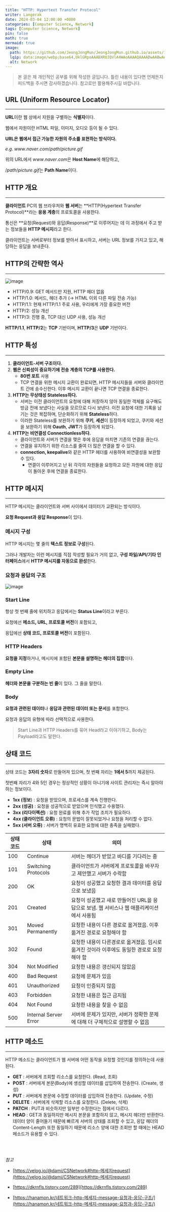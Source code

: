 ```yaml
---
title: "HTTP: Hypertext Transfer Protocol"
writer: Langerak
date: 2024-03-04 12:00:00 +0800
categories: [Computer Science, Network]
tags: [Computer Science, Network]
pin: false
math: true
mermaid: true
image:
  path: https://github.com/JeongJongMun/JeongJongMun.github.io/assets/101979073/a9126340-e867-446f-ba8d-86701c1e1851
  lqip: data:image/webp;base64,UklGRpoAAABXRUJQVlA4WAoAAAAQAAAADwAABwAAQUxQSDIAAAARL0AmbZurmr57yyIiqE8oiG0bejIYEQTgqiDA9vqnsUSI6H+oAERp2HZ65qP/VIAWAFZQOCBCAAAA8AEAnQEqEAAIAAVAfCWkAALp8sF8rgRgAP7o9FDvMCkMde9PK7euH5M1m6VWoDXf2FkP3BqV0ZYbO6NA/VFIAAAA
  alt: Network
---
```


> 본 글은 제 개인적인 공부를 위해 작성한 글입니다. 틀린 내용이 있다면 언제든지 피드백을 주시면 감사하겠습니다. 참고로만 활용해주시길 바랍니다.

## URL (Uniform Resource Locator)

---

**URL**이란 웹 상에서 자원을 구별하는 **식별자**이다.

웹에서 자원이란 HTML 파일, 이미지, 오디오 등이 될 수 있다.

**URL은 웹에서 접근 가능한 자원의 주소를 표현하는 방식이다.**

$e.g.\;www.naver.com/path/picture.gif$

위의 URL에서 $www.naver.com$은 **Host Name**에 해당하고,

$/path/picture.gif$는 **Path Name**이다.

## HTTP 개요

---

**클라이언트** PC의 웹 브라우저와 **웹 서버**는 **HTTP(Hypertext Transfer Protocol)**라는 **응용 계층**의 프로토콜을 사용한다.

통신은 **요청(Request)와 응답(Response)**로 이루어지는 데 이 과정에서 주고 받는 정보들을 **HTTP 메시지**라고 한다.

클라이언트는 서버로부터 정보를 받아서 표시하고, 서버는 URL 정보를 가지고 있고, 해당하는 응답을 보내준다.

## HTTP의 간략한 역사

---

![image](https://github.com/JeongJongMun/JeongJongMun.github.io/assets/101979073/033d0086-1a9b-41d9-92e9-955818ca7c4e)

- HTTP/0.9: GET 메서드만 지원, HTTP 헤더 없음
- HTTP/1.0: 메서드, 헤더 추가 (→ HTML 이외 다른 파일 전송 가능)
- HTTP/1.1: 현재 HTTP/1.1 주로 사용, 우리에게 가장 중요한 버전
- HTTP/2: 성능 개선
- HTTP/3: 진행 중, TCP 대신 UDP 사용, 성능 개선

**HTTP/1.1**, **HTTP/2**는 **TCP** 기반이며, **HTTP/3**은 **UDP** 기반이다.

## HTTP 특성

---

1. **클라이언트-서버 구조이다.**
2. **웹은 신뢰성이 중요하기에 전송 계층의 TCP를 사용한다.**
    - **80번 포트** 사용
    - TCP 연결을 위한 메시지 교환이 완료되면, HTTP 메시지들을 서버와 클라이언트 간에 송수신한다. 이후 메시지 교환이 끝나면 TCP 연결을 종료한다.
3. **HTTP는 무상태성 Stateless하다.**
    - 서버는 이전 클라이언트의 요청에 대해 저장하지 않아 동일한 객체를 요구해도 방금 전에 보냈다는 사실을 모르므로 다시 보낸다. 이전 요청에 대한 기록을 남기는 것은 복잡하며, 단순화하기 위해 **Stateless**하다.
    - 이러한 Stateless를 보완하기 위해 **쿠키**, **세션**이 등장하게 되었고, 쿠키와 세션을 보완하기 위해 **Oauth**, **JWT**가 등장하게 되었다.
4. **HTTP는 비연결성 Connectionless하다.**
    - 클라이언트와 서버가 연결을 맺은 후에 응답을 마치면 기존의 연결을 끊는다.
    - 연결을 유지하기 위한 리소스를 줄여 더 많은 연결을 할 수 있다.
    - **connection, keepalive**와 같은 HTTP 헤더를 사용하여 비연결성을 보완할 수 있다.
        - 연결이 이루어지고 난 뒤 각각의 자원들을 요청하고 모든 자원에 대한 응답이 돌아온 후에 연결을 종료한다.

## HTTP 메시지

---

HTTP 메시지는 클라이언트와 서버 사이에서 데이터가 교환되는 방식이다.

**요청 Request과 응답 Response**이 있다.

### 메시지 구성

HTTP 메시지는 몇 줄의 **텍스트 정보로 구성**된다.

그러나 개발자는 이런 메시지를 직접 작성할 필요가 거의 없고, **구성 파일/API/기타 인터페이스**에서 **HTTP 메시지를 자동으로 완성**한다.

### 요청과 응답의 구조

![image](https://github.com/JeongJongMun/JeongJongMun.github.io/assets/101979073/7113ec2c-bcf6-4e90-be3a-1cdd17e883e2)

### Start Line

항상 첫 번째 줄에 위치하고 응답에서는 **Status Line**이라고 부른다.

요청에선 **메소드, URL, 프로토콜 버전**이 포함되고,

응답에선 **상태 코드, 프로토콜 버전**이 포함된다.

### HTTP Headers

**요청을 지정**하거나, 메시지에 포함된 **본문을 설명하는 헤더의 집합**이다.

### Empty Line

**헤더와 본문을 구분하는 빈 줄**이 있다. 그 줄을 말한다.

### Body

**요청과 관련된 데이터**나 **응답과 관련된 데이터 또는 문서**를 포함한다.

요청과 응답의 유형에 따라 선택적으로 사용한다.

> Start Line과 HTTP Headers를 묶어 Head라고 이야기하고, Body는 Payload라고도 말한다.
> 

## 상태 코드

---

상태 코드는 **3자리 숫자**로 만들어져 있으며, 첫 번째 자리는 **1에서 5**까지 제공된다.

첫번째 자리가 4와 5인 경우는 정상적인 상황이 아니기에 사이트 관리자는 즉시 알아야 하는 정보이다.

- **1xx (정보**) : 요청을 받았으며, 프로세스를 계속 진행한다.
- **2xx (성공)** : 요청을 성공적으로 받았으며 인식했고 수용했다.
- **3xx (리다이렉션)** : 요청 완료를 위해 추가 작업 조치가 필요하다.
- **4xx (클라이언트 오류)** : 요청의 문법이 잘못되었거나 요청을 처리할 수 없다.
- **5xx (서버 오류)** : 서버가 명백히 유효한 요청에 대한 충족을 실패했다.

| 상태 코드 | 상태 | 의미 |
| --- | --- | --- |
| 100 | Continue | 서버는 헤더가 받았고 바디를 기다리는 중 |
| 101 | Switching Protocols | 클라이언트가 서버에게 프로토콜을 바꾸자고 제안했고 서버가 수락함 |
| 200 | OK | 요청이 성공했고 요청한 결과 데이터를 응답으로 보냈음 |
| 201 | Created | 요청이 성공했고 새로 만들어진 URL을 응답으로 보냄. 웹 서비스나 웹 애플리케이션에서 사용됨 |
| 301 | Moved Permanently | 요청한 내용이 다른 경로로 옮겨졌음. 이후 옮겨진 경로로 요청해야 함 |
| 302 | Found | 요청한 내용이 다른경로로 옮겨졌음. 임시로 옮겨진 것이라 이후에도 동일한 경로로 요청해야 함 |
| 304 | Not Modified | 요청한 내용은 갱신되지 않았음 |
| 400 | Bad Request | 요청에 문제가 있음 |
| 401 | Unauthorized | 요청이 인증되지 않음 |
| 403 | Forbidden | 요청한 내용은 접근 금지됨 |
| 404 | Not Found | 요청한 내용을 찾을 수 없음 |
| 500 | Internal Server Error | 서버에 문제가 있지만, 서버가 정확한 문제에 대해 더 구체적으로 설명할 수 없음 |

## HTTP 메소드

---

HTTP 메소드는 클라이언트가 웹 서버에 어떤 동작을 요청할 것인지를 정의하는데 사용된다.

- **GET** : 서버에게 조회할 리소스를 요청한다. (Read, 조회)
- **POST** : 서버에게 본문(Body)에 생성할 데이터를 삽입하여 전송한다. (Create, 생성)
- **PUT** : 서버에게 본문에 수정할 데이터를 삽입하여 전송한다. (Update, 수정)
- **DELETE** : 서버에게 삭제할 리소스를 요청한다. (Delete, 삭제)
- **PATCH** : PUT과 비슷하지만 일부만 수정한다는 점에서 다르다.
- **HEAD** : GET과 동일하지만 메시지 본문을 포함하지 않고, 메시지 헤더만 반환한다. 데이터 양이 줄어들기 때문에 빠르게 서버의 상태를 조회할 수 있고, 응답 헤더의 Content-Length 또한 동일하기 때문에 리소스 양에 대한 조회만 할 때에는 HEAD 메소드가 유용할 수 있다.

<br/><br/>

*참고*

- [https://velog.io/@dami/CSNetwork#http-메세지request](https://velog.io/@dami/CSNetwork#http-메세지request)

- [https://dkrnfls.tistory.com/289](https://dkrnfls.tistory.com/289)

- [https://hanamon.kr/네트워크-http-메세지-message-요청과-응답-구조/](https://hanamon.kr/네트워크-http-메세지-message-요청과-응답-구조/)